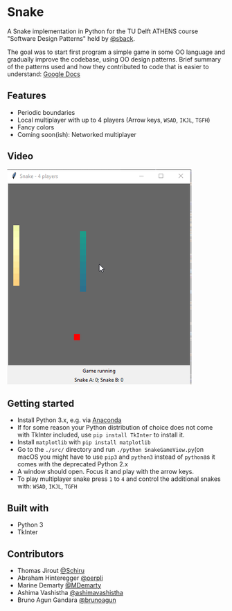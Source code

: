 # Snake
A Snake implementation in Python for the TU Delft ATHENS course "Software Design Patterns" held by [@sback](https://github.com/sback).

The goal was to start first program a simple game in some OO language and gradually improve the codebase, using OO design patterns.
Brief summary of the patterns used and how they contributed to code that is easier to understand: [Google Docs](https://docs.google.com/presentation/d/1p_ECGe20TdSAOnC4rWm2I0OjiMBNA0nRQEcUfm8tG3I/edit?usp=sharing)

## Features
* Periodic boundaries
* Local multiplayer with up to 4 players (Arrow keys, `WSAD`, `IKJL`, `TGFH`)
* Fancy colors
* Coming soon(ish): Networked multiplayer

## Video
![](https://raw.githubusercontent.com/oerpli/Snake/master/screencap.gif)

## Getting started
* Install Python 3.x, e.g. via [Anaconda](https://www.anaconda.com/download/#download)
* If for some reason your Python distribution of choice does not come with TkInter included, use `pip install TkInter` to install it. 
* Install `matplotlib` with `pip install matplotlib`
* Go to the `./src/` directory and run `./python SnakeGameView.py`(on macOS you might have to use `pip3` and `python3` instead of `python`as it comes with the deprecated Python 2.x 
* A window should open. Focus it and play with the arrow keys.
* To play multiplayer snake press `1` to `4` and control the additional snakes with: `WSAD`, `IKJL`, `TGFH`


## Built with
* Python 3
* TkInter


## Contributors
* Thomas Jirout [@Schiru](https://github.com/schiru)
* Abraham Hinteregger [@oerpli](https://github.com/oerpli)
* Marine Demarty [@MDemarty](https://github.com/MDemarty)
* Ashima Vashistha [@ashimavashistha](https://github.com/ashimavashistha)
* Bruno Agun Gandara [@brunoagun](https://github.com/brunoagun)

